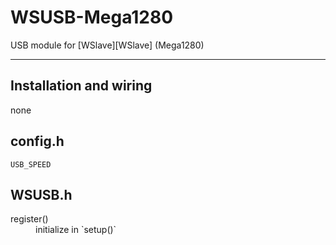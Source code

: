 WSUSB-Mega1280
==============

USB module for [WSlave][WSlave] (Mega1280)

---

## Installation and wiring

none

## config.h

	USB_SPEED

## WSUSB.h

<dl>
	<dt>register()</dt>
	<dd>initialize in `setup()`</dd>
</dl>
	

[WSCore]: https://github.com/1e1/WrightSlave